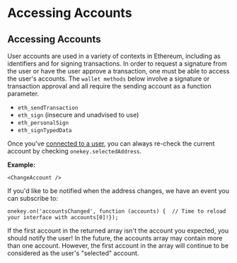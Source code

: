 # Accessing Accounts

## Accessing Accounts

User accounts are used in a variety of contexts in Ethereum, including as identifiers and for signing transactions. In order to request a signature from the user or have the user approve a transaction, one must be able to access the user's accounts. The `wallet methods` below involve a signature or transaction approval and all require the sending account as a function parameter.

* `eth_sendTransaction`
* `eth_sign` (insecure and unadvised to use)
* `eth_personalSign`
* `eth_signTypedData`

Once you've [connected to a user](https://docs.onekey.so/en/Extension/Guide/getting-started.html), you can always re-check the current account by checking `onekey.selectedAddress`.

**Example:**

```
<ChangeAccount />
```

If you'd like to be notified when the address changes, we have an event you can subscribe to:

```
onekey.on('accountsChanged', function (accounts) {  // Time to reload your interface with accounts[0]!});
```

If the first account in the returned array isn't the account you expected, you should notify the user! In the future, the accounts array may contain more than one account. However, the first account in the array will continue to be considered as the user's "selected" account.
